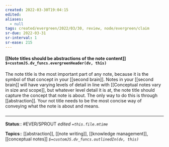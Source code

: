 ```yaml
---
created: 2022-03-30T19:04:15 
edited: 
aliases:
  - null
tags: created/evergreen/2022/03/30, review, node/evergreen/claim
sr-due: 2022-03-31
sr-interval: 1
sr-ease: 215
---
```


#### [[Note titles should be abstractions of the note content]] `$=customJS.dv_funcs.evergreenHeader(dv, this)`

The note title is the most important part of any note, because it is the symbol of that concept in your [[second brain]]. 
Notes in your [[second brain]] will have varying levels of detail in line with
[[Conceptual notes vary in size and scope]], 
but whatever level detail it is at,
the note title should capture the concept that note is about.
The only way to do this is through [[abstraction]]. 
Your not title needs to be the most concise way of conveying what the note is about and means. 

### <hr class="footnote"/>

**Status**:: #EVER/SPROUT
*edited `=this.file.mtime`*

**Topics**:: [[abstraction]], [[note writing]], [[knowledge management]], [[conceptual notes]] 
*`$=customJS.dv_funcs.outlinedIn(dv, this)`*
